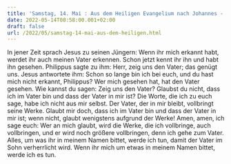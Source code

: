 ```yaml
---
title: 'Samstag, 14. Mai : Aus dem Heiligen Evangelium nach Johannes - Joh 14,7-14.'
date: 2022-05-14T08:58:00.001+02:00
draft: false
url: /2022/05/samstag-14-mai-aus-dem-heiligen.html
---
```


In jener Zeit sprach Jesus zu seinen Jüngern: Wenn ihr mich erkannt habt, werdet ihr auch meinen Vater erkennen. Schon jetzt kennt ihr ihn und habt ihn gesehen. Philippus sagte zu ihm: Herr, zeig uns den Vater; das genügt uns. Jesus antwortete ihm: Schon so lange bin ich bei euch, und du hast mich nicht erkannt, Philippus? Wer mich gesehen hat, hat den Vater gesehen. Wie kannst du sagen: Zeig uns den Vater? Glaubst du nicht, dass ich im Vater bin und dass der Vater in mir ist? Die Worte, die ich zu euch sage, habe ich nicht aus mir selbst. Der Vater, der in mir bleibt, vollbringt seine Werke. Glaubt mir doch, dass ich im Vater bin und dass der Vater in mir ist; wenn nicht, glaubt wenigstens aufgrund der Werke! Amen, amen, ich sage euch: Wer an mich glaubt, wird die Werke, die ich vollbringe, auch vollbringen, und er wird noch größere vollbringen, denn ich gehe zum Vater. Alles, um was ihr in meinem Namen bittet, werde ich tun, damit der Vater im Sohn verherrlicht wird. Wenn ihr mich um etwas in meinem Namen bittet, werde ich es tun.